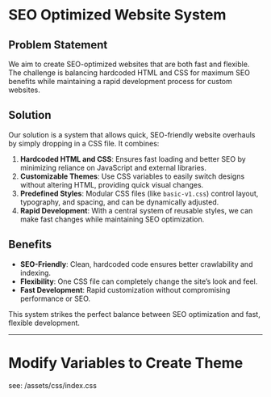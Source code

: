 
# SEO Optimized Website System

## Problem Statement

We aim to create SEO-optimized websites that are both fast and flexible. The challenge is balancing hardcoded HTML and CSS for maximum SEO benefits while maintaining a rapid development process for custom websites.

## Solution

Our solution is a system that allows quick, SEO-friendly website overhauls by simply dropping in a CSS file. It combines:

1. **Hardcoded HTML and CSS**: Ensures fast loading and better SEO by minimizing reliance on JavaScript and external libraries.
2. **Customizable Themes**: Use CSS variables to easily switch designs without altering HTML, providing quick visual changes.
3. **Predefined Styles**: Modular CSS files (like `basic-v1.css`) control layout, typography, and spacing, and can be dynamically adjusted.
4. **Rapid Development**: With a central system of reusable styles, we can make fast changes while maintaining SEO optimization.

## Benefits

- **SEO-Friendly**: Clean, hardcoded code ensures better crawlability and indexing.
- **Flexibility**: One CSS file can completely change the site’s look and feel.
- **Fast Development**: Rapid customization without compromising performance or SEO.

This system strikes the perfect balance between SEO optimization and fast, flexible development.

---

# Modify Variables to Create Theme
see: /assets/css/index.css


